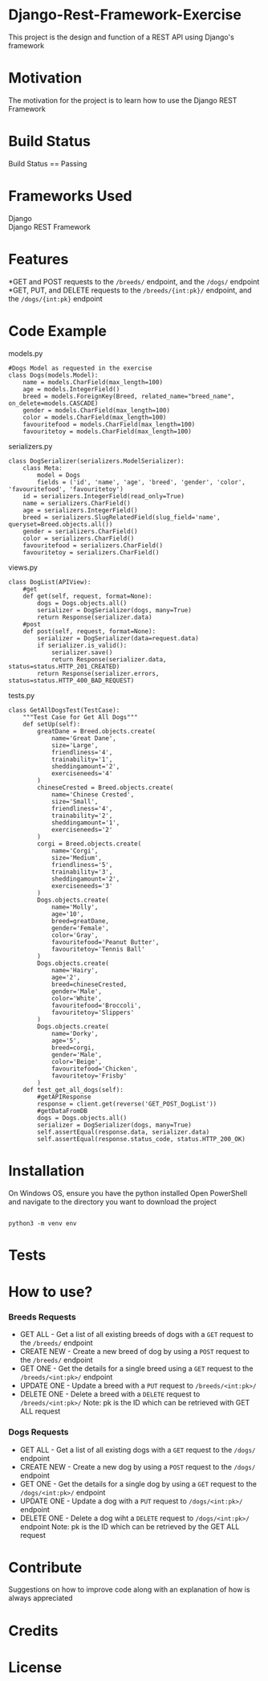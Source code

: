# Django-Rest-Framework-Exercise
This project is the design and function of a REST API using Django's framework

# Motivation
The motivation for the project is to learn how to use the Django REST Framework

# Build Status
Build Status == Passing

# Frameworks Used
Django<br>
Django REST Framework

# Features
*GET and POST requests to the `/breeds/` endpoint, and the `/dogs/` endpoint
*GET, PUT, and DELETE requests to the `/breeds/{int:pk}/` endpoint, and the `/dogs/{int:pk}` endpoint

# Code Example
models.py
```
#Dogs Model as requested in the exercise
class Dogs(models.Model):
    name = models.CharField(max_length=100)
    age = models.IntegerField()
    breed = models.ForeignKey(Breed, related_name="breed_name", on_delete=models.CASCADE)
    gender = models.CharField(max_length=100)
    color = models.CharField(max_length=100)
    favouritefood = models.CharField(max_length=100)
    favouritetoy = models.CharField(max_length=100)
```

serializers.py
```
class DogSerializer(serializers.ModelSerializer):
    class Meta:
        model = Dogs
        fields = ('id', 'name', 'age', 'breed', 'gender', 'color', 'favouritefood', 'favouritetoy')
    id = serializers.IntegerField(read_only=True)
    name = serializers.CharField()
    age = serializers.IntegerField()
    breed = serializers.SlugRelatedField(slug_field='name', queryset=Breed.objects.all())
    gender = serializers.CharField()
    color = serializers.CharField()
    favouritefood = serializers.CharField()
    favouritetoy = serializers.CharField()

```

views.py
```
class DogList(APIView):
    #get
    def get(self, request, format=None):
        dogs = Dogs.objects.all()
        serializer = DogSerializer(dogs, many=True)
        return Response(serializer.data)
    #post
    def post(self, request, format=None):
        serializer = DogSerializer(data=request.data)
        if serializer.is_valid():
            serializer.save()
            return Response(serializer.data, status=status.HTTP_201_CREATED)
        return Response(serializer.errors, status=status.HTTP_400_BAD_REQUEST)
```

tests.py
```
class GetAllDogsTest(TestCase):
    """Test Case for Get All Dogs"""
    def setUp(self):
        greatDane = Breed.objects.create(
            name='Great Dane',
            size='Large',
            friendliness='4',
            trainability='1',
            sheddingamount='2',
            exerciseneeds='4'
        )        
        chineseCrested = Breed.objects.create(
            name='Chinese Crested',
            size='Small',
            friendliness='4',
            trainability='2',
            sheddingamount='1',
            exerciseneeds='2'
        )
        corgi = Breed.objects.create(
            name='Corgi',
            size='Medium',
            friendliness='5',
            trainability='3',
            sheddingamount='2',
            exerciseneeds='3'
        )
        Dogs.objects.create(
            name='Molly',
            age='10',
            breed=greatDane,
            gender='Female',
            color='Gray',
            favouritefood='Peanut Butter',
            favouritetoy='Tennis Ball'
        )
        Dogs.objects.create(
            name='Hairy',
            age='2',
            breed=chineseCrested,
            gender='Male',
            color='White',
            favouritefood='Broccoli',
            favouritetoy='Slippers'
        )
        Dogs.objects.create(
            name='Dorky',
            age='5',
            breed=corgi,
            gender='Male',
            color='Beige',
            favouritefood='Chicken',
            favouritetoy='Frisby'
        )
    def test_get_all_dogs(self):
        #getAPIResponse
        response = client.get(reverse('GET_POST_DogList'))
        #getDataFromDB
        dogs = Dogs.objects.all()
        serializer = DogSerializer(dogs, many=True)
        self.assertEqual(response.data, serializer.data)
        self.assertEqual(response.status_code, status.HTTP_200_OK)
```

# Installation
On Windows OS, ensure you have the python installed
Open PowerShell and navigate to the directory you want to download the project
```

```


```
python3 -m venv env
```
# Tests


# How to use?
### Breeds Requests
* GET ALL - Get a list of all existing breeds of dogs with a `GET` request to the `/breeds/` endpoint
* CREATE NEW - Create a new breed of dog by using a `POST` request to the `/breeds/` endpoint
* GET ONE - Get the details for a single breed using a `GET` request to the `/breeds/<int:pk>/` endpoint
* UPDATE ONE - Update a breed with a `PUT` request to `/breeds/<int:pk>/`
* DELETE ONE - Delete a breed with a `DELETE` request to `/breeds/<int:pk>/`
Note: pk is the ID which can be retrieved with GET ALL request

### Dogs Requests
* GET ALL - Get a list of all existing dogs with a `GET` request to the `/dogs/` endpoint
* CREATE NEW - Create a new dog by using a `POST` request to the `/dogs/` endpoint 
* GET ONE - Get the details for a single dog by using a `GET` request to the `/dogs/<int:pk>/` endpoint
* UPDATE ONE - Update a dog with a `PUT` request to `/dogs/<int:pk>/` endpoint
* DELETE ONE - Delete a dog wiht a `DELETE` request to `/dogs/<int:pk>/` endpoint
Note: pk is the ID which can be retrieved by the GET ALL request

# Contribute
Suggestions on how to improve code along with an explanation of how is always appreciated

# Credits


# License
